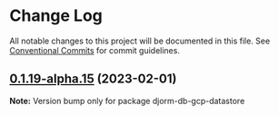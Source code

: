 # Change Log

All notable changes to this project will be documented in this file.
See [Conventional Commits](https://conventionalcommits.org) for commit guidelines.

## [0.1.19-alpha.15](https://github.com/just-paja/djorm/compare/v0.1.19-alpha.14...v0.1.19-alpha.15) (2023-02-01)

**Note:** Version bump only for package djorm-db-gcp-datastore
